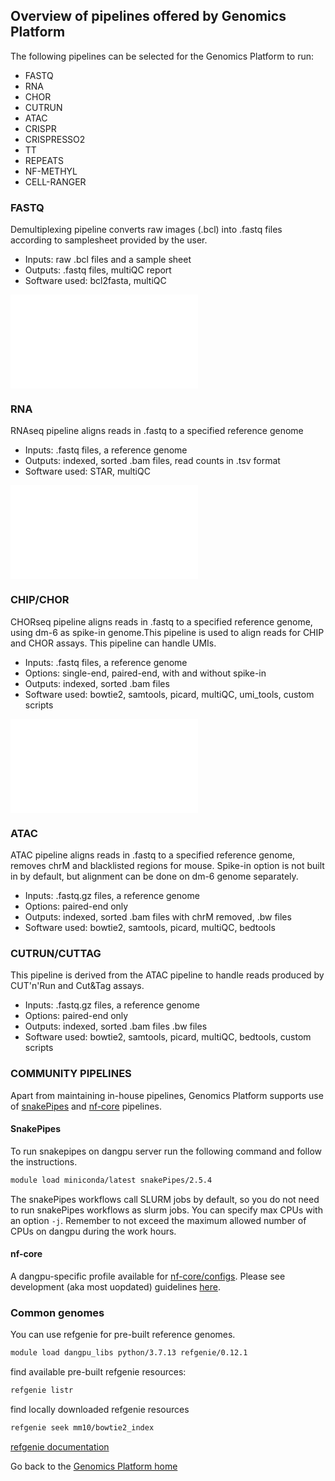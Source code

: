 
## Overview of pipelines offered by Genomics Platform

The following pipelines can be selected for the Genomics Platform to run:
 - FASTQ
 - RNA
 - CHOR
 - CUTRUN
 - ATAC
 - CRISPR
 - CRISPRESSO2
 - TT
 - REPEATS
 - NF-METHYL
 - CELL-RANGER

### FASTQ

Demultiplexing pipeline converts raw images (.bcl) into .fastq files according to samplesheet provided by the user. 
- Inputs: raw .bcl files and a sample sheet  
- Outputs: .fastq files, multiQC report  
- Software used: bcl2fasta, multiQC  

![demux pipeline](/images/f01_demultiplex.pdf)

### RNA

RNAseq pipeline aligns reads in .fastq to a specified reference genome
- Inputs: .fastq files, a reference genome  
- Outputs: indexed, sorted .bam files, read counts in .tsv format  
- Software used: STAR, multiQC  

![RNA pipeline](/images/f02_RNAseq.pdf)

### CHIP/CHOR

CHORseq pipeline aligns reads in .fastq to a specified reference genome, using dm-6 as spike-in genome.This pipeline is used to align reads for CHIP and CHOR assays. 
This pipeline can handle UMIs. 

- Inputs: .fastq files, a reference genome  
- Options: single-end, paired-end, with and without spike-in
- Outputs: indexed, sorted .bam files  
- Software used: bowtie2, samtools, picard, multiQC, umi_tools, custom scripts  

![CHOR pipeline](/images/f03_CHOR.pdf)

### ATAC

ATAC pipeline aligns reads in .fastq to a specified reference genome, removes chrM and blacklisted regions for mouse. Spike-in option is not built in by default, but alignment can be done on dm-6 genome separately.

- Inputs: .fastq.gz files, a reference genome
- Options: paired-end only
- Outputs: indexed, sorted .bam files with chrM removed, .bw files
- Software used: bowtie2, samtools, picard, multiQC, bedtools

### CUTRUN/CUTTAG

This pipeline is derived from the ATAC pipeline to handle reads produced by CUT'n'Run and Cut&Tag assays. 

- Inputs: .fastq.gz files, a reference genome
- Options: paired-end only
- Outputs: indexed, sorted .bam files .bw files
- Software used: bowtie2, samtools, picard, multiQC, bedtools, custom scripts

### COMMUNITY PIPELINES

Apart from maintaining in-house pipelines, Genomics Platform supports use of [snakePipes](https://snakepipes.readthedocs.io/en/latest/) and [nf-core](https://nf-co.re/) pipelines. 

#### SnakePipes

To run snakepipes on dangpu server run the following command and follow the instructions. 

```bash
module load miniconda/latest snakePipes/2.5.4
```

The snakePipes workflows call SLURM jobs by default, so you do not need to run snakePipes workflows as slurm jobs. 
You can specify max CPUs with an option `-j`. Remember to not exceed the maximum allowed number of CPUs on dangpu during the work hours. 

#### nf-core
A dangpu-specific profile available for [nf-core/configs](https://github.com/nf-core/configs). 
Please see development (aka most uopdated) guidelines [here](https://github.com/AdrijaK/configs/blob/master/docs/ku_sund_dangpu.md).

### Common genomes

You can use refgenie for pre-built reference genomes. 
```bash
module load dangpu_libs python/3.7.13 refgenie/0.12.1
```

find available pre-built refgenie resources:
```bash
refgenie listr
```

find locally downloaded refgenie resources
```bash
refgenie seek mm10/bowtie2_index
```
[refgenie documentation](http://refgenie.databio.org/en/latest/)


Go back to the [Genomics Platform home](https://sundgenomics.github.io)


